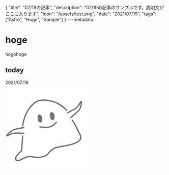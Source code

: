 {
  "title": "07/19の記事",
  "description": "07/19の記事のサンプルです。説明文がここに入ります",
  "icon": "/assets/test.png",
  "date": "2021/07/19",
  "tags": ["Astro", "Hugo", "Sample"]
}
---metadata

# hoge
hogehoge

## today
2021/07/19

![img](/assets/test.png)